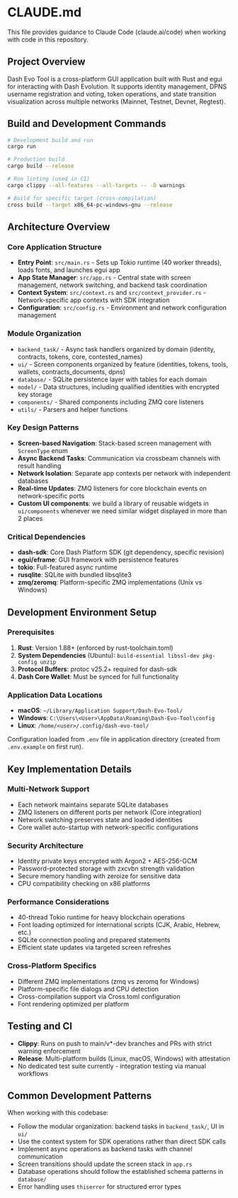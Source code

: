 # CLAUDE.md

This file provides guidance to Claude Code (claude.ai/code) when working with code in this repository.

## Project Overview

Dash Evo Tool is a cross-platform GUI application built with Rust and egui for interacting with Dash Evolution. It supports identity management, DPNS username registration and voting, token operations, and state transition visualization across multiple networks (Mainnet, Testnet, Devnet, Regtest).

## Build and Development Commands

```bash
# Development build and run
cargo run

# Production build
cargo build --release

# Run linting (used in CI)
cargo clippy --all-features --all-targets -- -D warnings

# Build for specific target (cross-compilation)
cross build --target x86_64-pc-windows-gnu --release
```

## Architecture Overview

### Core Application Structure
- **Entry Point**: `src/main.rs` - Sets up Tokio runtime (40 worker threads), loads fonts, and launches egui app
- **App State Manager**: `src/app.rs` - Central state with screen management, network switching, and backend task coordination  
- **Context System**: `src/context.rs` and `src/context_provider.rs` - Network-specific app contexts with SDK integration
- **Configuration**: `src/config.rs` - Environment and network configuration management

### Module Organization
- `backend_task/` - Async task handlers organized by domain (identity, contracts, tokens, core, contested_names)
- `ui/` - Screen components organized by feature (identities, tokens, tools, wallets, contracts_documents, dpns)
- `database/` - SQLite persistence layer with tables for each domain
- `model/` - Data structures, including qualified identities with encrypted key storage
- `components/` - Shared components including ZMQ core listeners
- `utils/` - Parsers and helper functions

### Key Design Patterns
- **Screen-based Navigation**: Stack-based screen management with `ScreenType` enum
- **Async Backend Tasks**: Communication via crossbeam channels with result handling
- **Network Isolation**: Separate app contexts per network with independent databases
- **Real-time Updates**: ZMQ listeners for core blockchain events on network-specific ports
- **Custom UI components**: we build a library of reusable widgets in `ui/components` whenever we need similar
  widget displayed in more than 2 places

### Critical Dependencies
- **dash-sdk**: Core Dash Platform SDK (git dependency, specific revision)
- **egui/eframe**: GUI framework with persistence features
- **tokio**: Full-featured async runtime
- **rusqlite**: SQLite with bundled libsqlite3
- **zmq/zeromq**: Platform-specific ZMQ implementations (Unix vs Windows)

## Development Environment Setup

### Prerequisites
1. **Rust**: Version 1.88+ (enforced by rust-toolchain.toml)
2. **System Dependencies** (Ubuntu): `build-essential libssl-dev pkg-config unzip`
3. **Protocol Buffers**: protoc v25.2+ required for dash-sdk
4. **Dash Core Wallet**: Must be synced for full functionality

### Application Data Locations
- **macOS**: `~/Library/Application Support/Dash-Evo-Tool/`
- **Windows**: `C:\Users\<User>\AppData\Roaming\Dash-Evo-Tool\config`
- **Linux**: `/home/<user>/.config/dash-evo-tool/`

Configuration loaded from `.env` file in application directory (created from `.env.example` on first run).

## Key Implementation Details

### Multi-Network Support
- Each network maintains separate SQLite databases
- ZMQ listeners on different ports per network (Core integration)
- Network switching preserves state and loaded identities
- Core wallet auto-startup with network-specific configurations

### Security Architecture
- Identity private keys encrypted with Argon2 + AES-256-GCM
- Password-protected storage with zxcvbn strength validation
- Secure memory handling with zeroize for sensitive data
- CPU compatibility checking on x86 platforms

### Performance Considerations
- 40-thread Tokio runtime for heavy blockchain operations
- Font loading optimized for international scripts (CJK, Arabic, Hebrew, etc.)
- SQLite connection pooling and prepared statements
- Efficient state updates via targeted screen refreshes

### Cross-Platform Specifics
- Different ZMQ implementations (zmq vs zeromq for Windows)
- Platform-specific file dialogs and CPU detection
- Cross-compilation support via Cross.toml configuration
- Font rendering optimized per platform

## Testing and CI

- **Clippy**: Runs on push to main/v*-dev branches and PRs with strict warning enforcement
- **Release**: Multi-platform builds (Linux, macOS, Windows) with attestation
- No dedicated test suite currently - integration testing via manual workflows

## Common Development Patterns

When working with this codebase:
- Follow the modular organization: backend tasks in `backend_task/`, UI in `ui/`
- Use the context system for SDK operations rather than direct SDK calls
- Implement async operations as backend tasks with channel communication
- Screen transitions should update the screen stack in `app.rs`
- Database operations should follow the established schema patterns in `database/`
- Error handling uses `thiserror` for structured error types